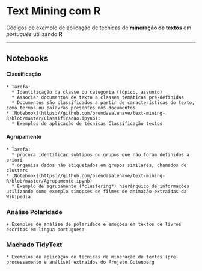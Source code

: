 # Text Mining com R

Códigos de exemplo de aplicação de técnicas de **mineração de textos** em *português* utilizando **R**

---

## Notebooks
 #### Classificação
    * Tarefa:
      * Identificação da classe ou categoria (tópico, assunto)
      * Associar documentos de texto a classes temáticas pré-definidas
      * Documentos são classificados a partir de características do texto, como termos ou palavras presentes nos documentos
    * [Notebook](https://github.com/brendasalenave/text-mining-R/blob/master/Classificacao.ipynb):
      * Exemplos de aplicação de técnicas Classificação textos
      
      
 ####  Agrupamento
    * Tarefa:
      * procura identificar subtipos ou grupos que não foram definidos a priori
      * organiza dados não etiquetados em grupos similares, chamados de clusters
    * [Notebook](https://github.com/brendasalenave/text-mining-R/blob/master/Agrupamento.ipynb)
      * Exemplo de agrupamento (*clustering*) hierárquico de informações utilizando como exemplo sinopses de filmes de animação extraídas da Wikipedia
  

 ### Análise Polaridade
    + Exemplos de análise de polaridade e emoções em textos de livros escritos em língua portuguesa



 ### Machado TidyText
    * Exemplos de aplicação de técnicas de mineração de textos (pré-processamento e análise) extraídos do Projeto Gutenberg
